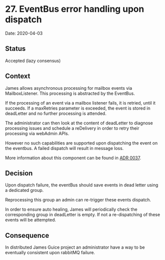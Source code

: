 # 27. EventBus error handling upon dispatch

Date: 2020-04-03

## Status

Accepted (lazy consensus)

## Context

James allows asynchronous processing for mailbox events via MailboxListener. This processing is abstracted by the 
EventBus.

If the processing of an event via a mailbox listener fails, it is retried, until it succeeds. If a maxRetries parameter 
is exceeded, the event is stored in deadLetter and no further processing is attended.

The administrator can then look at the content of deadLetter to diagnose processing issues and schedule a reDelivery in 
order to retry their processing via webAdmin APIs.

However no such capabilities are supported upon dispatching the event on the eventbus. A failed dispatch will result in message loss.

More information about this component can be found in [ADR 0037](0037-eventbus.md).

## Decision

Upon dispatch failure, the eventBus should save events in dead letter using a dedicated group.

Reprocessing this group an admin can re-trigger these events dispatch.

In order to ensure auto healing, James will periodically check the corresponding group in deadLetter is empty. If not a
re-dispatching of these events will be attempted. 

## Consequence

In distributed James Guice project an administrator have a way to be eventually consistent upon rabbitMQ failure.
